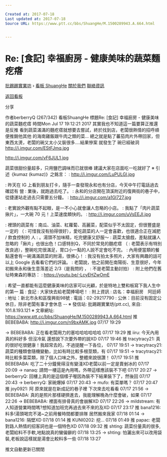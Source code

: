 ```yaml
---

Created at: 2017-07-18
Last updated at: 2017-07-18
Source URL: https://www.ptt.cc/bbs/ShuangHe/M.1500289943.A.664.html


---
```


# Re: [食記] 幸福廚房 - 健康美味的蔬菜麵疙瘩


[批踢踢實業坊](https://www.ptt.cc/) › [看板 ShuangHe](https://www.ptt.cc/bbs/ShuangHe/index.html) [關於我們](https://www.ptt.cc/about.html) [聯絡資訊](https://www.ptt.cc/contact.html)

[返回看板](https://www.ptt.cc/bbs/ShuangHe/index.html)

分享

作者berberryQ (267/342)
看板ShuangHe
標題Re: \[食記\] 幸福廚房 - 健康美味的蔬菜麵疙瘩
時間Mon Jul 17 19:12:21 2017
其實我也不知道這一篇要算正推還是反推 看到蔬菜滿滿的麵疙瘩就想要去嘗試，終於找到店，老闆很熱情的招呼順便推銷他其他 的海南雞飯跟牛肉之類的菜... 總之就是點了蕃茄肉片外帶回家，但東西太燙，老闆的碗又太小又裝很多....結果慘案 就發生了 碗已經破洞 <http://i.imgur.com/EStFJmq.jpg>

<http://i.imgur.com/vF6JUL1.jpg>

蔬菜很甜份量超多，只用鹽巴調味而已就很棒 建議大家在店面吃一吃就好了 ※ 引述《kumaz (kumaz)》之銘言： : <http://i.imgur.com/LuPULGl.jpg>

: 昨天在 IG 上看到朋友打卡，隨手一查發現永和也有分店，今天中午打電話過去確認有 營 : 業後，就跑過去吃了。 : 永和的分店開在頂溪附近的復興街的巷子中，從捷運站走過去只需要五分鐘。 : <http://i.imgur.com/a1Gl727.jpg>

: 老實說外觀有點不起眼，是一不小心就會讓人忽略的小店。 : 我點了「肉片蔬菜揪片」，一大碗 70 元！上菜速度頗快的。 : <http://i.imgur.com/uVsEEJI.jpg>

: 裡頭的蔬菜有：南瓜、油菜、紅蘿蔔、高麗菜，配菜似乎不太固定，但很豐盛是一定的 （ : 可惜我沒有拍得很好），愛吃蔬菜的人一定會喜歡，也很適合正在減肥 / 飲食控制的 人 : 。湯頭不加味精，吃完健康又舒服～ : 蔬菜太搶戲，差點就讓人忽略的「揪片」也很出色！口感特別Q，不同於常見的麵疙瘩 （ : 老闆表示有特別改良過），整碗吃完很滿足，胃口小一點的人說不定會吃不完。 : 內用便當類的餐點還會有一碗滿滿蔬菜的附湯，很佛心！ : 我沒有拍太多照片，大家有興趣的話可以上 Google 去看看它們的評論。 : 老闆說，他之前開在南陽街、生意很好，今年初搬來永和後生意落差近 2/3（是我問的 ， : 不是老闆主動討拍） : 附上他們在舊址時東森的專訪： : <https://youtu.be/-LcyEHZwOmE>

: 希望一直都能有這麼健康美味的店家可以光顧，於是特地上雙和板寫下我人生中的第一 篇 : 食記 : 大家快去給老闆捧場吧！ : 附上資訊 : 店名：幸福廚房　阿廷師 : 地址：新北市永和區復興街98號 : 電話：02-29217790 : 公休：目前沒有固定公休日，除非老闆有事才會休息 \-- ※ 發信站: 批踢踢實業坊(ptt.cc), 來自: 101.8.193.121 ※ 文章網址: <https://www.ptt.cc/bbs/ShuangHe/M.1500289943.A.664.html>
推 BEBEBABA: <http://i.imgur.com/n9bxAMK.jpg> 07/17 19:29

→ BEBEBABA: 正在看老闆用力的塞哈哈哈哈哈哈 07/17 19:29
推 iiru: 今天內用 真的料好多 但沒冷氣 還想說下次要外帶的說XD 07/17 19:46
推 tracytracy21: 真的很好吃很健康！我超常去的，不過提醒一下各位， 07/17 19:51
→ tracytracy21: 蔬菜的種類會隨機變動，比如有時比較多根莖類，有 07/17 19:51
→ tracytracy21: 時比較多葉菜類，除了個人口味之外，整體來說很讚！ 07/17 19:51
推 BEBEBABA: 吃了二十分鐘覺得沒有變淺XD老闆以前一定是賣剉冰的 07/17 20:09
→ nanaq: 請問一樓這是內用嗎，外帶這樣應該裝不下吧 07/17 20:27
→ berberryQ: 回樓上真的是這個樣子喔因為裝不下結果裝下了，然後回 07/17 20:43
→ berberryQ: 家碗爆掉 07/17 20:43
→ mufo: 有菜單嗎？ 07/17 20:47
推 joy0921: 阿 原來就是在新成記的巷子裡 下次來去吃看看 07/17 21:56
→ BEBEBABA: 真的是照片那樣硬擠進去，我能理解晚為什麼會破，如果 07/17 22:26
→ BEBEBABA: 裡面有排骨真的會崩解XD 07/17 22:26
→ mildstream: 有人知道營業時間嗎?想知道加班完再過去來不來的及XD 07/17 23:17
推 bana1216: 料多!湯頭喝完不渴~之前用餐時間都要排隊 居然搬來我家 07/18 01:14
→ bana1216: 隔壁XD 07/18 01:14
推 KUNI0202: 挖... 07/18 01:49
推 papac: 老闆對路人熱情的招客詞也是一個特色XD 07/18 09:32
推 shting: 蔬菜份量真的很多,老闆給料不手軟,地點說真的蠻偏僻的 07/18 13:25
→ shting: 怕灑出來可以改用袋裝,老板說這樣就是湯會比較料多一些 07/18 13:27

推文自動更新已關閉

